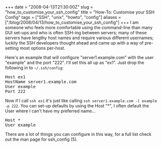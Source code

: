 +++
date = "2008-04-13T21:30:00Z"
slug = "how_to_customise_your_ssh_config"
title = "How-To: Customise your SSH Config"
tags = ["SSH", "unix", "howto", "config"]
aliases = ["/blog/2008/04/13/how_to_customise_your_ssh_config"]
+++
I am someone who feels more comfortable using the command-line than many GUI set-ups and who is often SSH-ing between servers; many of these servers have lengthy host names and require various different usernames; luckily the SSH developers thought ahead and came up with a way of pre-setting most options per-host.

Here's an example that will configure "server1.example.com" with the user "example" and the port "222".  I'll set this all up as "ex1".  Just drop the following in to `~/.ssh/config`:

<div class="highlight"><pre>
Host ex1
HostName server1.example.com
User example
Port 222
</pre></div>

Now if I call `ssh ex1` it's just like calling `ssh server1.example.com -l example -p 222`.  You can set-up defaults by using the Host "\*", I often default the User where I can't have my preferred name...

<div class="highlight"><pre>
Host *
User example
</pre></div>

There are a lot of things you can configure in this way, for a full list check out the man page for ssh_config (5).
